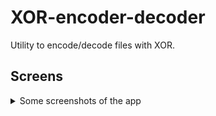 # XOR-encoder-decoder
Utility to encode/decode files with XOR.

## Screens
<details>
<summary>Some screenshots of the app</summary>

Main screen:  
![Main window](Screens/1.png)  
Help screen:  
![About window](Screens/2.png)

</details>
